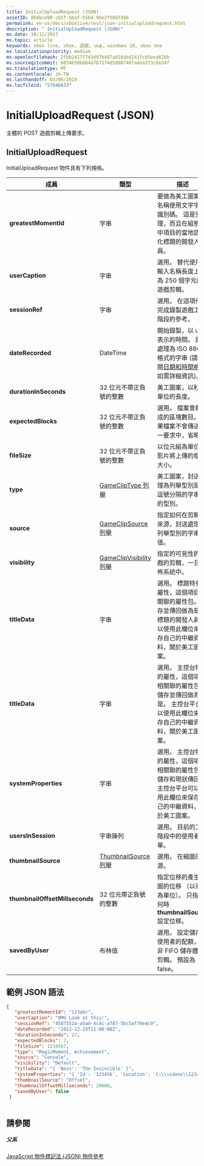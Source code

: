 ```yaml
---
title: InitialUploadRequest (JSON)
assetID: 8b8bce98-cb5f-bbaf-5564-9be2f58d749b
permalink: en-us/docs/xboxlive/rest/json-initialuploadrequest.html
description: " InitialUploadRequest (JSON)"
ms.date: 10/12/2017
ms.topic: article
keywords: xbox live, xbox, 遊戲, uwp, windows 10, xbox one
ms.localizationpriority: medium
ms.openlocfilehash: 2fbb2417f743d97b487ad16abd241fcb5eea62bb
ms.sourcegitcommit: b034650b684a767274d5d88746faeea373c8e34f
ms.translationtype: MT
ms.contentlocale: zh-TW
ms.lasthandoff: 03/06/2019
ms.locfileid: "57646633"
---
```

# <a name="initialuploadrequest-json"></a>InitialUploadRequest (JSON)
主體的 POST 遊戲剪輯上傳要求。 
<a id="ID4EN"></a>

 
## <a name="initialuploadrequest"></a>InitialUploadRequest
 
InitialUploadRequest 物件具有下列規格。
 
| 成員| 類型| 描述| 
| --- | --- | --- | 
| <b>greatestMomentId</b>| 字串| 要做為美工圖案的名稱使用文字字串識別碼。 這是受管理，而且在組態檔中項目的當地語系化標題的開發人員。| 
| <b>userCaption</b>| 字串| 選用。 替代使用者輸入名稱長度上限為 250 個字元的遊戲剪輯。| 
| <b>sessionRef</b>| 字串| 選用。 在這項作業完成錄製遊戲工作階段的參考。| 
| <b>dateRecorded</b>| DateTime| 開始錄製，以 utc 表示的時間。 封送處理為 ISO 8601 格式的字串 (請參閱<a href="https://www.w3.org/TR/NOTE-datetime">日期和時間格式</a>如需詳細資訊)。| 
| <b>durationInSeconds</b>| 32 位元不帶正負號的整數| 美工圖案，以秒為單位的長度。| 
| <b>expectedBlocks</b>| 32 位元不帶正負號的整數| 選用。 檔案會劃分成的區塊數目。 如果檔案不會傳送單一要求中，省略。| 
| <b>fileSize</b>| 32 位元不帶正負號的整數| 以位元組為單位的影片將上傳的檔案大小。| 
| <b>type</b>| [GameClipType 列舉](../enums/gvr-enum-gamecliptypes.md)| 美工圖案，封送處理為列舉型別是以逗號分隔的字串值的型別。| 
| <b>source</b>| [GameClipSource 列舉](../enums/gvr-enum-gameclipsource.md)| 指定如何在剪輯的來源，封送處理為列舉型別的字串值。| 
| <b>visibility</b>| [GameClipVisibility 列舉](../enums/gvr-enum-gameclipvisibility.md)| 指定的可見性的遊戲的剪輯，一旦發佈系統中。| 
| <b>titleData</b>| 字串| 選用。 標題特有的屬性，這個項目相關聯的屬性包。 儲存並傳回做為是。 標題的開發人員可以使用此欄位來保存自己的中繼資料，關於美工圖案。| 
| <b>titleData</b>| 字串| 選用。 主控台特有的屬性，這個項目相關聯的屬性包。 儲存並傳回做為是。 主控台平台可以使用此欄位來保存自己的中繼資料，關於美工圖案。| 
| <b>systemProperties</b>| 字串| 選用。 主控台特有的屬性，這個項目相關聯的屬性包。 儲存和現狀傳回。 主控台平台可以使用此欄位來保存自己的中繼資料，關於美工圖案。| 
| <b>usersInSession</b>| 字串陣列| 選用。 目前的工作階段中的使用者清單。| 
| <b>thumbnailSource</b>| [ThumbnailSource 列舉](../enums/gvr-enum-thumbnailsource.md)| 選用。 在縮圖的來源。| 
| <b>thumbnailOffsetMillseconds</b>| 32 位元帶正負號的整數| 指定位移的產生縮圖的位移 （以毫秒為單位）。 只指定何時<b>thumbnailSource</b>設定位移。| 
| <b>savedByUser</b>| 布林值| 選用。 設定儲存到使用者的配額，而非 FIFO 儲存體的剪輯。 預設為 false。| 
  
<a id="ID4ERH"></a>

 
## <a name="sample-json-syntax"></a>範例 JSON 語法
 

```json
{
   "greatestMomentId": "123abc",
   "userCaption": "OMG Look at this!",
   "sessionRef": "4587552a-a5ad-4c4c-a787-5bc5af70e4c9",
   "dateRecorded": "2012-12-23T11:08:08Z",
   "durationInSeconds": 27,
   "expectedBlocks": 7,
   "fileSize": 1234567,
   "type": "MagicMoment, Achievement",
   "source": "Console",
   "visibility": "Default",
   "titleData": "{ 'Boss': 'The Invincible' }",
   "systemProperties": "{ 'Id': '123456', 'Location': 'C:\\videos\\123456.mp4' }",
   "thumbnailSource": "Offset",
   "thumbnailOffsetMillseconds": 20000,
   "savedByUser": false
 }
    
```

  
<a id="ID4E1H"></a>

 
## <a name="see-also"></a>請參閱
 
<a id="ID4E3H"></a>

 
##### <a name="parent"></a>父系 

[JavaScript 物件標記法 (JSON) 物件參考](atoc-xboxlivews-reference-json.md)

   